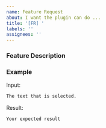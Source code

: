 ```yaml
---
name: Feature Request
about: I want the plugin can do ...
title: '[FR] '
labels: ''
assignees: ''
---
```


<!-- please try to describe different feature requests in separate issue -->

### Feature Description


### Example

Input:
```md
The text that is selected.
```

Result:
```
Your expected result
```

<!-- Please click Preview in the upper right corner to confirm whether the Preview display is ideal. Thank you. -->